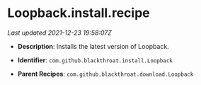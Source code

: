# Loopback.install.recipe

_Last updated 2021-12-23 19:58:07Z_

- **Description**: Installs the latest version of Loopback.

- **Identifier**: `com.github.blackthroat.install.Loopback`

- **Parent Recipes**: `com.github.blackthroat.download.Loopback`